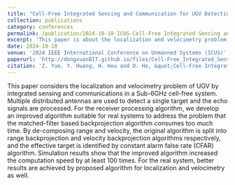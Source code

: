 ```yaml
---
title: "Cell-Free Integrated Sensing and Communication for UGV Detection Based on Decomposed Back Projection Algorithm"
collection: publications
category: conferences
permalink: /publication/2024-10-18-ICUS-Cell-Free Integrated Sensing and Communication for UGV Detection Based on Decomposed Back Projection Algorithm-number-13
excerpt: 'This paper is about the localization and velocimetry problem of UGV by integrated sensing and communications in a Sub-6GHz cell-free system.'
date: 2024-10-18
venue: '2024 IEEE International Conference on Unmanned Systems (ICUS)'
paperurl: 'http://dongxuanBIT.github.io/files/Cell-Free_Integrated_Sensing_and_Communication_for_UGV_Detection_Based_on_Decomposed_Back_Projection_Algorithm.pdf'
citation: 'Z. Yue, Y. Huang, H. Hou and D. He, &quot;Cell-Free Integrated Sensing and Communication for UGV Detection Based on Decomposed Back Projection Algorithm,&quot; in <i>Proc. 2024 IEEE International Conference on Unmanned Systems (ICUS)</i>, Nanjing, China, 2024, pp. 1504-1509.'
---
```


This paper considers the localization and velocimetry problem of UGV by integrated sensing and communications in a Sub-6GHz cell-free system. Multiple distributed antennas are used to detect a single target and the echo signals are processed. For the receiver processing algorithm, we develop an improved algorithm suitable for real systems to address the problem that the matched-filter based backprojection algorithm consumes too much time. By de-composing range and velocity, the original algorithm is split into range backprojection and velocity backprojection algorithms respectively, and the effective target is identified by constant alarm false rate (CFAR) algorithm. Simulation results show that the improved algorithm increased the computation speed by at least 100 times. For the real system, better results are achieved by proposed algorithm for localization and velocimetry as well.